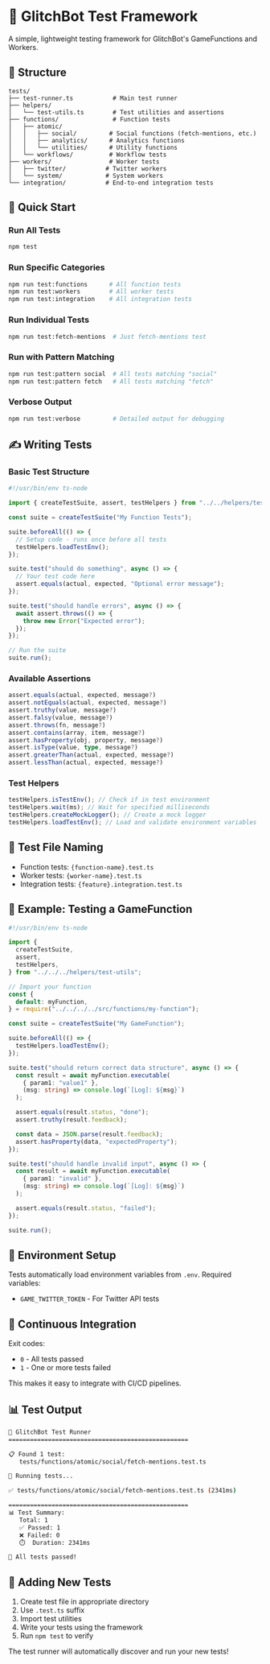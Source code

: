 # 🧪 GlitchBot Test Framework

A simple, lightweight testing framework for GlitchBot's GameFunctions and Workers.

## 📁 Structure

```
tests/
├── test-runner.ts           # Main test runner
├── helpers/
│   └── test-utils.ts        # Test utilities and assertions
├── functions/               # Function tests
│   ├── atomic/
│   │   ├── social/         # Social functions (fetch-mentions, etc.)
│   │   ├── analytics/      # Analytics functions
│   │   └── utilities/      # Utility functions
│   └── workflows/          # Workflow tests
├── workers/                # Worker tests
│   ├── twitter/           # Twitter workers
│   └── system/            # System workers
└── integration/           # End-to-end integration tests
```

## 🚀 Quick Start

### Run All Tests

```bash
npm test
```

### Run Specific Categories

```bash
npm run test:functions      # All function tests
npm run test:workers        # All worker tests
npm run test:integration    # All integration tests
```

### Run Individual Tests

```bash
npm run test:fetch-mentions  # Just fetch-mentions test
```

### Run with Pattern Matching

```bash
npm run test:pattern social  # All tests matching "social"
npm run test:pattern fetch   # All tests matching "fetch"
```

### Verbose Output

```bash
npm run test:verbose         # Detailed output for debugging
```

## ✍️ Writing Tests

### Basic Test Structure

```typescript
#!/usr/bin/env ts-node

import { createTestSuite, assert, testHelpers } from "../../helpers/test-utils";

const suite = createTestSuite("My Function Tests");

suite.beforeAll(() => {
  // Setup code - runs once before all tests
  testHelpers.loadTestEnv();
});

suite.test("should do something", async () => {
  // Your test code here
  assert.equals(actual, expected, "Optional error message");
});

suite.test("should handle errors", async () => {
  await assert.throws(() => {
    throw new Error("Expected error");
  });
});

// Run the suite
suite.run();
```

### Available Assertions

```typescript
assert.equals(actual, expected, message?)
assert.notEquals(actual, expected, message?)
assert.truthy(value, message?)
assert.falsy(value, message?)
assert.throws(fn, message?)
assert.contains(array, item, message?)
assert.hasProperty(obj, property, message?)
assert.isType(value, type, message?)
assert.greaterThan(actual, expected, message?)
assert.lessThan(actual, expected, message?)
```

### Test Helpers

```typescript
testHelpers.isTestEnv(); // Check if in test environment
testHelpers.wait(ms); // Wait for specified milliseconds
testHelpers.createMockLogger(); // Create a mock logger
testHelpers.loadTestEnv(); // Load and validate environment variables
```

## 📝 Test File Naming

- Function tests: `{function-name}.test.ts`
- Worker tests: `{worker-name}.test.ts`
- Integration tests: `{feature}.integration.test.ts`

## 🎯 Example: Testing a GameFunction

```typescript
#!/usr/bin/env ts-node

import {
  createTestSuite,
  assert,
  testHelpers,
} from "../../../helpers/test-utils";

// Import your function
const {
  default: myFunction,
} = require("../../../../src/functions/my-function");

const suite = createTestSuite("My GameFunction");

suite.beforeAll(() => {
  testHelpers.loadTestEnv();
});

suite.test("should return correct data structure", async () => {
  const result = await myFunction.executable(
    { param1: "value1" },
    (msg: string) => console.log(`[Log]: ${msg}`)
  );

  assert.equals(result.status, "done");
  assert.truthy(result.feedback);

  const data = JSON.parse(result.feedback);
  assert.hasProperty(data, "expectedProperty");
});

suite.test("should handle invalid input", async () => {
  const result = await myFunction.executable(
    { param1: "invalid" },
    (msg: string) => console.log(`[Log]: ${msg}`)
  );

  assert.equals(result.status, "failed");
});

suite.run();
```

## 🔧 Environment Setup

Tests automatically load environment variables from `.env`. Required variables:

- `GAME_TWITTER_TOKEN` - For Twitter API tests

## 🚀 Continuous Integration

Exit codes:

- `0` - All tests passed
- `1` - One or more tests failed

This makes it easy to integrate with CI/CD pipelines.

## 📊 Test Output

```bash
🚀 GlitchBot Test Runner
==================================================

📋 Found 1 test:
   tests/functions/atomic/social/fetch-mentions.test.ts

🏃 Running tests...

✅ tests/functions/atomic/social/fetch-mentions.test.ts (2341ms)

==================================================
📊 Test Summary:
   Total: 1
   ✅ Passed: 1
   ❌ Failed: 0
   ⏱️  Duration: 2341ms

🎉 All tests passed!
```

## 🔄 Adding New Tests

1. Create test file in appropriate directory
2. Use `.test.ts` suffix
3. Import test utilities
4. Write your tests using the framework
5. Run `npm test` to verify

The test runner will automatically discover and run your new tests!
